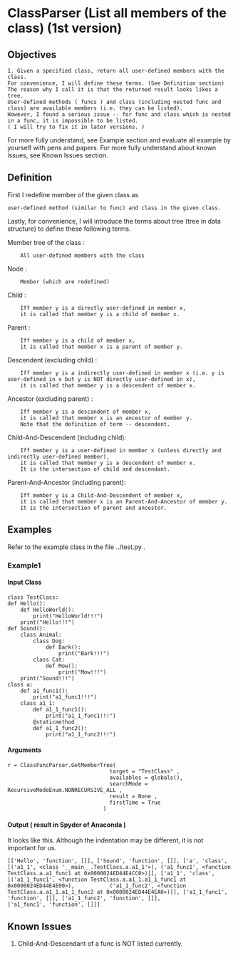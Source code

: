 # ClassParser (List all members of the class) (1st version)
## Objectives
    1. Given a specified class, return all user-defined members with the class. 
    For convenience, I will define these terms. (See Definition section)
    The reason why I call it is that the returned result looks likes a tree.
    User-defined methods ( funcs ) and class (including nested func and class) are available members (i.e. they can be listed).
    However, I found a serious issue -- for func and class which is nested in a func, it is impossible to be listed.
    ( I will try to fix it in later versions. )
For more fully understand, see Example section and evaluate all example by yourself with pens and papers.
For more fully understand about known issues, see Known Issues section.

## Definition
First I redefine member of the given  class as
    
    user-defined method (similar to func) and class in the given class.

Lastly, for convenience, I will introduce the terms about tree (tree in data structure) to define these following terms.

Member tree of the class :
        
        All user-defined members with the class

Node :

        Member (which are redefined)

Child :

        Iff member y is a directly user-defined in member x, 
        it is called that member y is a child of member x.

Parent :

        Iff member y is a child of member x,
        it is called that member x is a parent of member y.

Descendent (excluding child) :

        Iff member y is a indirectly user-defined in member x (i.e. y is user-defined in x but y is NOT directly user-defined in x), 
        it is called that member y is a descendent of member x.

Ancestor (excluding parent) :

        Iff member y is a descandent of member x,
        it is called that member x is an ancestor of member y.
        Note that the definition of term -- descendent.

Child-And-Descendent (including child):
        
        Iff member y is a user-defined in member x (unless directly and indirectly user-defined member), 
        it is called that member y is a descendent of member x.
        It is the intersection of child and descendant.

Parent-And-Ancestor (including parent):

        Iff member y is a Child-And-Descendent of member x,
        it is called that member x is an Parent-And-Ancestor of member y.
        It is the intersection of parent and ancestor.
        
## Examples
Refer to the example class in the file ../test.py .
### Example1
#### Input Class

    class TestClass:
    def Hello():
        def HelloWorld():
            print("HelloWorld!!!")
        print("Hello!!!")
    def Sound():
        class Animal:
            class Dog:
                def Bark():
                    print("Bark!!!")
            class Cat:
                def Mow():
                    print("Mow!!!")
        print("Sound!!!")
    class a:
        def a1_func1():
            print("a1_func1!!!")
        class a1_1:
            def a1_1_func1():
                print("a1_1_func1!!!")
            @staticmethod
            def a1_1_func2():
                print("a1_1_func2!!!")
                
#### Arguments
    
    r = ClassFuncParser.GetMemberTree( 
                                    target = "TestClass" , 
                                    availables = globals(),
                                    searchMode = RecursiveModeEnum.NONRECURSIVE_ALL ,
                                    result = None , 
                                    firstTime = True
                                  )

#### Output ( result in Spyder of Anaconda )
It looks like this. Although the indentation may be different, it is not important for us.

    [['Hello', 'function', []], ['Sound', 'function', []], ['a', 'class', [('a1_1', <class '__main__.TestClass.a.a1_1'>), ('a1_func1', <function               TestClass.a.a1_func1 at 0x0000024ED44E4CC0>)]], ['a1_1', 'class', [('a1_1_func1', <function TestClass.a.a1_1.a1_1_func1 at 0x0000024ED44E4E00>),           ('a1_1_func2', <function TestClass.a.a1_1.a1_1_func2 at 0x0000024ED44E4EA0>)]], ['a1_1_func1', 'function', []], ['a1_1_func2', 'function', []],            ['a1_func1', 'function', []]]

## Known Issues
1. Child-And-Descendant of a func is NOT listed currently.
